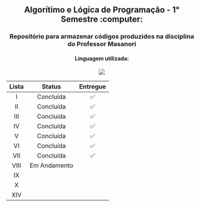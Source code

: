 <h2 style="text-align: center;"> Algorítimo e Lógica de Programação - 1° Semestre :computer:</h2>
<h3 style="text-align: center;"> Repositório para armazenar códigos produzidos na disciplina do Professor Masanori</h3>
<h4 style="text-align: center;"> Linguagem utilizada: </h4>
<p style="text-align: center;"> <img src="https://img.shields.io/badge/Python-3776AB?style=for-the-badge&logo=python&logoColor=white"></img> </p>

Lista | Status | Entregue
|:---:|:------:|:-------:|
I | Concluída | :white_check_mark:
II | Concluída | :white_check_mark:
III | Concluída | :white_check_mark:
IV | Concluída | :white_check_mark:
V | Concluída | :white_check_mark:
VI | Concluída | :white_check_mark:
VII | Concluída | :white_check_mark:
VIII | Em Andamento | 
IX |  | 
X |  | 
XIV |  | 
